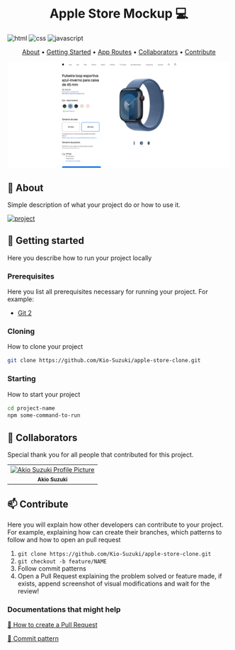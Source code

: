 [HTML5]: https://img.shields.io/badge/html5-%23E34F26.svg?style=for-the-badge&logo=html5&logoColor=white
[CSS3]: https://img.shields.io/badge/css3-%231572B6.svg?style=for-the-badge&logo=css3&logoColor=white
[JavaScript]: https://img.shields.io/badge/javascript-%23323330.svg?style=for-the-badge&logo=javascript&logoColor=%23F7DF1E

[PROJECT__BADGE]: https://img.shields.io/badge/📱Visit_this_project-000?style=for-the-badge&logo=project
[PROJECT__URL]:https://kio-suzuki.github.io/apple-store-clone/

<h1 align="center" style="font-weight: bold;">Apple Store Mockup 💻</h1>

![html][HTML5]
![css][CSS3]
![javascript][JavaScript]

<p align="center">
 <a href="#about">About</a> • 
 <a href="#started">Getting Started</a> • 
  <a href="#started">App Routes</a> • 
  <a href="#colab">Collaborators</a> •
 <a href="#contribute">Contribute</a>
</p>

<p align="center">
    <img src="https://github.com/Kio-Suzuki/apple-store-clone/blob/main/imagens/outros-recursos/home-page.png?raw=true" alt="Home Page" width="500px">
</p>

<h2 id="started">📌 About</h2>

Simple description of what your project do or how to use it.

[![project][PROJECT__BADGE]][PROJECT__URL]

<h2 id="started">🚀 Getting started</h2>

Here you describe how to run your project locally

<h3>Prerequisites</h3>

Here you list all prerequisites necessary for running your project. For example:

- [Git 2](https://github.com)

<h3>Cloning</h3>

How to clone your project

```bash
git clone https://github.com/Kio-Suzuki/apple-store-clone.git
```

<h3>Starting</h3>

How to start your project

```bash
cd project-name
npm some-command-to-run
```
<h2 id="colab">🤝 Collaborators</h2>

Special thank you for all people that contributed for this project.

<table>
  <tr>
     <td align="center">
      <a href="https://github.com/Kio-Suzuki">
        <img src="https://avatars.githubusercontent.com/u/116661015?v=4" width="100px;" alt="Akio Suzuki Profile Picture"/><br>
        <sub>
          <b>Akio Suzuki</b>
        </sub>
      </a>
    </td>
  </tr>
</table>

<h2 id="contribute">📫 Contribute</h2>

Here you will explain how other developers can contribute to your project. For example, explaining how can create their branches, which patterns to follow and how to open an pull request

1. `git clone https://github.com/Kio-Suzuki/apple-store-clone.git`
2. `git checkout -b feature/NAME`
3. Follow commit patterns
4. Open a Pull Request explaining the problem solved or feature made, if exists, append screenshot of visual modifications and wait for the review!

<h3>Documentations that might help</h3>

[📝 How to create a Pull Request](https://www.atlassian.com/br/git/tutorials/making-a-pull-request)

[💾 Commit pattern](https://gist.github.com/joshbuchea/6f47e86d2510bce28f8e7f42ae84c716)

